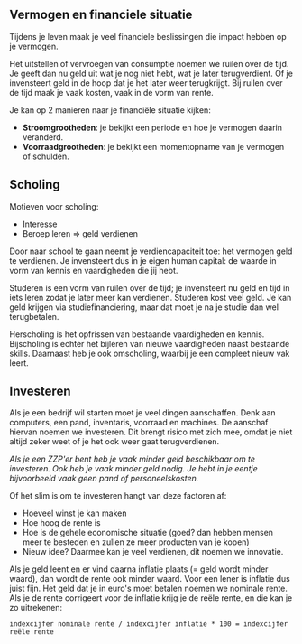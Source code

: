 ## Vermogen en financiele situatie

Tijdens je leven maak je veel financiele beslissingen die impact hebben op je vermogen. 

Het uitstellen of vervroegen van consumptie noemen we ruilen over de tijd. Je geeft dan nu geld uit wat je nog niet hebt, wat je later terugverdient. Of je invensteert geld in de hoop dat je het later weer terugkrijgt. Bij ruilen over de tijd maak je vaak kosten, vaak in de vorm van rente.

Je kan op 2 manieren naar je financiële situatie kijken:

- **Stroomgrootheden**: je bekijkt een periode en hoe je vermogen daarin veranderd.
- **Voorraadgrootheden**: je bekijkt een momentopname van je vermogen of schulden.

## Scholing

Motieven voor scholing:

- Interesse
- Beroep leren => geld verdienen

Door naar school te gaan neemt je verdiencapaciteit toe: het vermogen geld te verdienen. Je invensteert dus in je eigen human capital: de waarde in vorm van kennis en vaardigheden die jij hebt.

Studeren is een vorm van ruilen over de tijd; je invensteert nu geld en tijd in iets leren zodat je later meer kan verdienen. Studeren kost veel geld. Je kan geld krijgen via studiefinanciering, maar dat moet je na je studie dan wel terugbetalen.

Herscholing is het opfrissen van bestaande vaardigheden en kennis. Bijscholing is echter het bijleren van nieuwe vaardigheden naast bestaande skills. Daarnaast heb je ook omscholing, waarbij je een compleet nieuw vak leert.

## Investeren

Als je een bedrijf wil starten moet je veel dingen aanschaffen. Denk aan computers, een pand, inventaris, voorraad en machines. De aanschaf hiervan noemen we investeren. Dit brengt risico met zich mee, omdat je niet altijd zeker weet of je het ook weer gaat terugverdienen.

_Als je een ZZP'er bent heb je vaak minder geld beschikbaar om te investeren. Ook heb je vaak minder geld nodig. Je hebt in je eentje bijvoorbeeld vaak geen pand of personeelskosten._

Of het slim is om te investeren hangt van deze factoren af:

- Hoeveel winst je kan maken
- Hoe hoog de rente is
- Hoe is de gehele economische situatie (goed? dan hebben mensen meer te besteden en zullen ze meer producten van je kopen)
- Nieuw idee? Daarmee kan je veel verdienen, dit noemen we innovatie.

Als je geld leent en er vind daarna inflatie plaats (= geld wordt minder waard), dan wordt de rente ook minder waard. Voor een lener is inflatie dus juist fijn. Het geld dat je in euro's moet betalen noemen we nominale rente. Als je de rente corrigeert voor de inflatie krijg je de reële rente, en die kan je zo uitrekenen:

```
indexcijfer nominale rente / indexcijfer inflatie * 100 = indexcijfer reële rente
```
